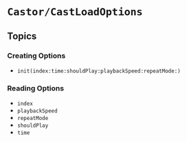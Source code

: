 # ``Castor/CastLoadOptions``

## Topics

### Creating Options

- ``init(index:time:shouldPlay:playbackSpeed:repeatMode:)``

### Reading Options

- ``index``
- ``playbackSpeed``
- ``repeatMode``
- ``shouldPlay``
- ``time``

